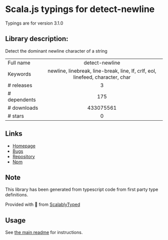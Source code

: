 
# Scala.js typings for detect-newline

Typings are for version 3.1.0

## Library description:
Detect the dominant newline character of a string

|                    |                 |
| ------------------ | :-------------: |
| Full name          | detect-newline |
| Keywords           | newline, linebreak, line-break, line, lf, crlf, eol, linefeed, character, char |
| # releases         | 3 |
| # dependents       | 175 |
| # downloads        | 433075561 |
| # stars            | 0 |

## Links
- [Homepage](https://github.com/sindresorhus/detect-newline#readme)
- [Bugs](https://github.com/sindresorhus/detect-newline/issues)
- [Repository](https://github.com/sindresorhus/detect-newline)
- [Npm](https://www.npmjs.com/package/detect-newline)
    


## Note
This library has been generated from typescript code from first party type definitions.

Provided with :purple_heart: from [ScalablyTyped](https://github.com/oyvindberg/ScalablyTyped)

## Usage
See [the main readme](../../readme.md) for instructions.


